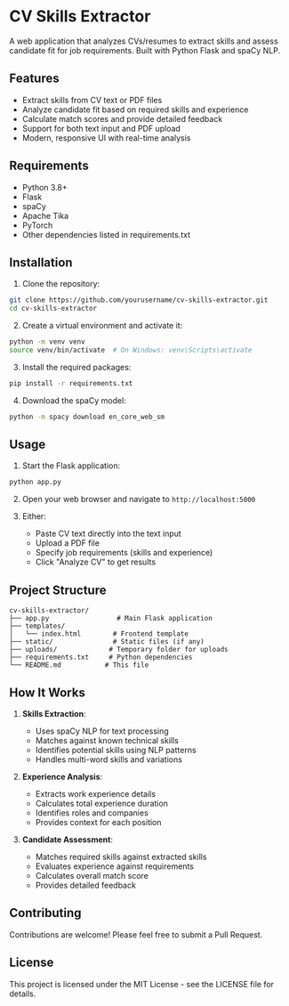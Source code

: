 # CV Skills Extractor

A web application that analyzes CVs/resumes to extract skills and assess candidate fit for job requirements. Built with Python Flask and spaCy NLP.

## Features

- Extract skills from CV text or PDF files
- Analyze candidate fit based on required skills and experience
- Calculate match scores and provide detailed feedback
- Support for both text input and PDF upload
- Modern, responsive UI with real-time analysis

## Requirements

- Python 3.8+
- Flask
- spaCy
- Apache Tika
- PyTorch
- Other dependencies listed in requirements.txt

## Installation

1. Clone the repository:
```bash
git clone https://github.com/yourusername/cv-skills-extractor.git
cd cv-skills-extractor
```

2. Create a virtual environment and activate it:
```bash
python -m venv venv
source venv/bin/activate  # On Windows: venv\Scripts\activate
```

3. Install the required packages:
```bash
pip install -r requirements.txt
```

4. Download the spaCy model:
```bash
python -m spacy download en_core_web_sm
```

## Usage

1. Start the Flask application:
```bash
python app.py
```

2. Open your web browser and navigate to `http://localhost:5000`

3. Either:
   - Paste CV text directly into the text input
   - Upload a PDF file
   - Specify job requirements (skills and experience)
   - Click "Analyze CV" to get results

## Project Structure

```
cv-skills-extractor/
├── app.py                 # Main Flask application
├── templates/
│   └── index.html        # Frontend template
├── static/               # Static files (if any)
├── uploads/             # Temporary folder for uploads
├── requirements.txt     # Python dependencies
└── README.md           # This file
```

## How It Works

1. **Skills Extraction**:
   - Uses spaCy NLP for text processing
   - Matches against known technical skills
   - Identifies potential skills using NLP patterns
   - Handles multi-word skills and variations

2. **Experience Analysis**:
   - Extracts work experience details
   - Calculates total experience duration
   - Identifies roles and companies
   - Provides context for each position

3. **Candidate Assessment**:
   - Matches required skills against extracted skills
   - Evaluates experience against requirements
   - Calculates overall match score
   - Provides detailed feedback

## Contributing

Contributions are welcome! Please feel free to submit a Pull Request.

## License

This project is licensed under the MIT License - see the LICENSE file for details. 